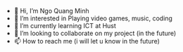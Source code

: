 - 👋 Hi, I’m Ngo Quang Minh 
- 👀 I’m interested in Playing video games, music, coding
- 🌱 I’m currently learning ICT at Hust
- 💞️ I’m looking to collaborate on my project (in the future)
- 📫 How to reach me (i will let u know in the future)

<!---
Kamigo6/Kamigo6 is a ✨ special ✨ repository because its `README.md` (this file) appears on your GitHub profile.
You can click the Preview link to take a look at your changes.
--->
